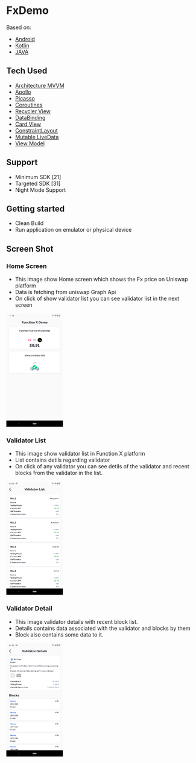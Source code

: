 # FxDemo

Based on:

- [Android](https://developer.android.com/)
- [Kotlin](https://kotlinlang.org/)
- [JAVA](https://www.java.com/en/)


## Tech Used
- [Architecture MVVM](https://en.wikipedia.org/wiki/Model%E2%80%93view%E2%80%93viewmodel)
- [Apollo](https://www.apollographql.com/)
- [Picasso](https://square.github.io/picasso/)
- [Coroutines](https://developer.android.com/kotlin/coroutines)
- [Recycler View](https://developer.android.com/reference/kotlin/androidx/recyclerview/widget/RecyclerView)
- [DataBinding](https://developer.android.com/topic/libraries/data-binding)
- [Card View](https://developer.android.com/guide/topics/ui/layout/cardview)
- [ConstraintLayout](https://developer.android.com/training/constraint-layout)
- [Mutable LiveData](https://developer.android.com/reference/android/arch/lifecycle/MutableLiveData)
- [View Model](https://developer.android.com/topic/libraries/architecture/viewmodel)



## Support 
- Minimum SDK [21]
- Targeted SDK [31]
- Night Mode Support


## Getting started

- Clean Build
- Run application on emulator or physical device


## Screen Shot

### Home Screen

- This image show Home screen which shows the Fx price on Uniswap platform
- Data is fetching from uniswap Graph Api
- On click of show validator list you can see validator list in the next screen

<img src="screen_shot/screen_shot_1.png" width="150" height="300"/>



### Validator List

- This image show validator list in Function X platform
- List contains detils regarding validator
- On click of any validator you can see detils of the validator and recent blocks from the validator in the list.

<img src="screen_shot/screen_shot_2.png" width="150" height="300"/>



### Validator Detail

- This image validator details with recent block list.
- Details contains data associated with the validator and blocks by them
- Block also contains some data to it.

<img src="screen_shot/screen_shot_3.png" width="150" height="300"/>

